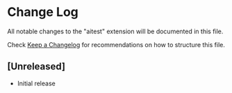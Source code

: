 # Change Log

All notable changes to the "aitest" extension will be documented in this file.

Check [Keep a Changelog](http://keepachangelog.com/) for recommendations on how to structure this file.

## [Unreleased]

- Initial release